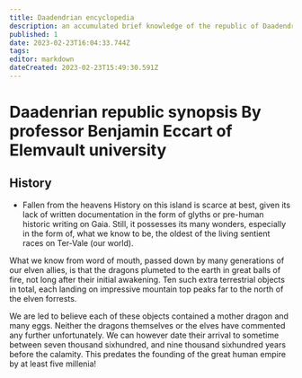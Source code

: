 ```yaml
---
title: Daadendrian encyclopedia
description: an accumulated brief knowledge of the republic of Daadendria 
published: 1
date: 2023-02-23T16:04:33.744Z
tags: 
editor: markdown
dateCreated: 2023-02-23T15:49:30.591Z
---
```


# Daadenrian republic synopsis By professor Benjamin Eccart of Elemvault university
## History
- Fallen from the heavens
History on this island is scarce at best, given its lack of written documentation in the form of glyths or pre-human historic writing on Gaia.
Still, it possesses its many wonders, especially in the form of, what we know to be, the oldest of the living sentient races on Ter-Vale (our world).

What we know from word of mouth, passed down by many generations of our elven allies, is that the dragons plumeted to the earth in great balls of fire, not long after their initial awakening.  Ten such extra terrestrial objects in total, each landing on impressive mountain top peaks far to the north of the elven forrests.  

We are led to believe each of these objects contained a mother dragon and many eggs.  Neither the dragons themselves or the elves have commented any further unfortunately.  We can however date their arrival to sometime between seven thousand sixhundred, and nine thousand sixhundred years before the calamity.  This predates the founding of the great human empire by at least five millenia!